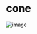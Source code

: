 # cone
![image](https://user-images.githubusercontent.com/112357352/218941489-e53ad6b2-2f48-49a2-aa5c-eb565270cacf.png)
